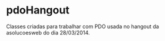 pdoHangout
==========

Classes criadas para trabalhar com PDO usada no hangout da asolucoesweb do dia 28/03/2014.